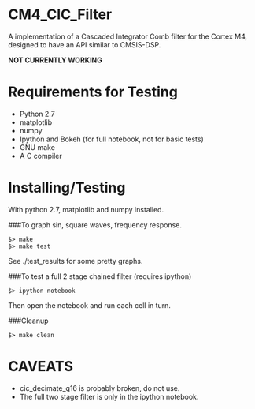 CM4_CIC_Filter
==============

A implementation of a Cascaded Integrator Comb filter for the Cortex M4, designed to have an API similar to CMSIS-DSP.

**NOT CURRENTLY WORKING**

Requirements for Testing
========================

* Python 2.7
* matplotlib
* numpy
* Ipython and Bokeh (for full notebook, not for basic tests)
* GNU make
* A C compiler

Installing/Testing
==================
With python 2.7, matplotlib and numpy installed.

###To graph sin, square waves, frequency response.


```
$> make
$> make test 
```

See ./test_results for some pretty graphs.

###To test a full 2 stage chained filter
(requires ipython)

```
$> ipython notebook
```
Then open the notebook and run each cell in turn.

###Cleanup

```
$> make clean
```



CAVEATS
=======
* cic_decimate_q16 is probably broken, do not use.
* The full two stage filter is only in the ipython notebook. 

